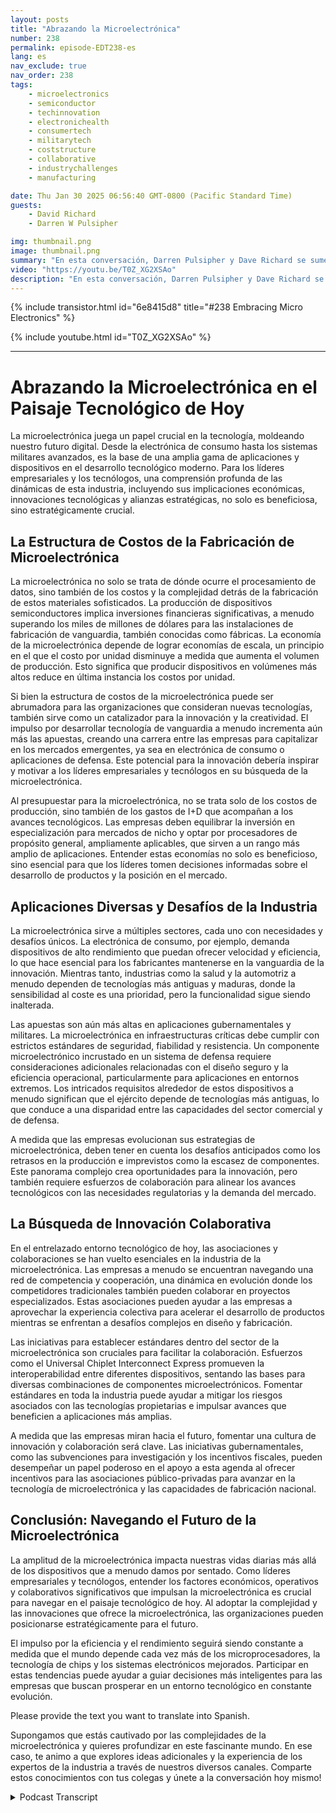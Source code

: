 ```yaml
---
layout: posts
title: "Abrazando la Microelectrónica"
number: 238
permalink: episode-EDT238-es
lang: es
nav_exclude: true
nav_order: 238
tags:
    - microelectronics
    - semiconductor
    - techinnovation
    - electronichealth
    - consumertech
    - militarytech
    - coststructure
    - collaborative
    - industrychallenges
    - manufacturing

date: Thu Jan 30 2025 06:56:40 GMT-0800 (Pacific Standard Time)
guests:
    - David Richard
    - Darren W Pulsipher

img: thumbnail.png
image: thumbnail.png
summary: "En esta conversación, Darren Pulsipher y Dave Richard se sumergen en el complejo mundo de la microelectrónica, explorando su importancia más allá de los simples CPU. Discuten los diversos tipos de microelectrónica, los factores económicos que influyen en la fabricación, y los desafíos únicos que enfrentan los sectores gubernamentales en la adopción de tecnologías avanzadas. La discusión también incluye el concepto de co-opetencia en la industria y la importancia de los estándares para la interoperabilidad, lo que garantiza el futuro de la industria. La conversación también toca el futuro de la microelectrónica y las iniciativas gubernamentales como la Ley CHIPS."
video: "https://youtu.be/T0Z_XG2XSAo"
description: "En esta conversación, Darren Pulsipher y Dave Richard se sumergen en el complejo mundo de la microelectrónica, explorando su importancia más allá de los simples CPU. Discuten los diversos tipos de microelectrónica, los factores económicos que influyen en la fabricación, y los desafíos únicos que enfrentan los sectores gubernamentales en la adopción de tecnologías avanzadas. La discusión también incluye el concepto de co-opetencia en la industria y la importancia de los estándares para la interoperabilidad, lo que garantiza el futuro de la industria. La conversación también toca el futuro de la microelectrónica y las iniciativas gubernamentales como la Ley CHIPS."
---
```


<div>
{% include transistor.html id="6e8415d8" title="#238 Embracing Micro Electronics" %}

{% include youtube.html id="T0Z_XG2XSAo" %}
</div>

---

# Abrazando la Microelectrónica en el Paisaje Tecnológico de Hoy

La microelectrónica juega un papel crucial en la tecnología, moldeando nuestro futuro digital. Desde la electrónica de consumo hasta los sistemas militares avanzados, es la base de una amplia gama de aplicaciones y dispositivos en el desarrollo tecnológico moderno. Para los líderes empresariales y los tecnólogos, una comprensión profunda de las dinámicas de esta industria, incluyendo sus implicaciones económicas, innovaciones tecnológicas y alianzas estratégicas, no solo es beneficiosa, sino estratégicamente crucial.

## La Estructura de Costos de la Fabricación de Microelectrónica

La microelectrónica no solo se trata de dónde ocurre el procesamiento de datos, sino también de los costos y la complejidad detrás de la fabricación de estos materiales sofisticados. La producción de dispositivos semiconductores implica inversiones financieras significativas, a menudo superando los miles de millones de dólares para las instalaciones de fabricación de vanguardia, también conocidas como fábricas. La economía de la microelectrónica depende de lograr economías de escala, un principio en el que el costo por unidad disminuye a medida que aumenta el volumen de producción. Esto significa que producir dispositivos en volúmenes más altos reduce en última instancia los costos por unidad.

Si bien la estructura de costos de la microelectrónica puede ser abrumadora para las organizaciones que consideran nuevas tecnologías, también sirve como un catalizador para la innovación y la creatividad. El impulso por desarrollar tecnología de vanguardia a menudo incrementa aún más las apuestas, creando una carrera entre las empresas para capitalizar en los mercados emergentes, ya sea en electrónica de consumo o aplicaciones de defensa. Este potencial para la innovación debería inspirar y motivar a los líderes empresariales y tecnólogos en su búsqueda de la microelectrónica.

Al presupuestar para la microelectrónica, no se trata solo de los costos de producción, sino también de los gastos de I+D que acompañan a los avances tecnológicos. Las empresas deben equilibrar la inversión en especialización para mercados de nicho y optar por procesadores de propósito general, ampliamente aplicables, que sirven a un rango más amplio de aplicaciones. Entender estas economías no solo es beneficioso, sino esencial para que los líderes tomen decisiones informadas sobre el desarrollo de productos y la posición en el mercado.

## Aplicaciones Diversas y Desafíos de la Industria

La microelectrónica sirve a múltiples sectores, cada uno con necesidades y desafíos únicos. La electrónica de consumo, por ejemplo, demanda dispositivos de alto rendimiento que puedan ofrecer velocidad y eficiencia, lo que hace esencial para los fabricantes mantenerse en la vanguardia de la innovación. Mientras tanto, industrias como la salud y la automotriz a menudo dependen de tecnologías más antiguas y maduras, donde la sensibilidad al coste es una prioridad, pero la funcionalidad sigue siendo inalterada.

Las apuestas son aún más altas en aplicaciones gubernamentales y militares. La microelectrónica en infraestructuras críticas debe cumplir con estrictos estándares de seguridad, fiabilidad y resistencia. Un componente microelectrónico incrustado en un sistema de defensa requiere consideraciones adicionales relacionadas con el diseño seguro y la eficiencia operacional, particularmente para aplicaciones en entornos extremos. Los intricados requisitos alrededor de estos dispositivos a menudo significan que el ejército depende de tecnologías más antiguas, lo que conduce a una disparidad entre las capacidades del sector comercial y de defensa.

A medida que las empresas evolucionan sus estrategias de microelectrónica, deben tener en cuenta los desafíos anticipados como los retrasos en la producción e imprevistos como la escasez de componentes. Este panorama complejo crea oportunidades para la innovación, pero también requiere esfuerzos de colaboración para alinear los avances tecnológicos con las necesidades regulatorias y la demanda del mercado.

## La Búsqueda de Innovación Colaborativa

En el entrelazado entorno tecnológico de hoy, las asociaciones y colaboraciones se han vuelto esenciales en la industria de la microelectrónica. Las empresas a menudo se encuentran navegando una red de competencia y cooperación, una dinámica en evolución donde los competidores tradicionales también pueden colaborar en proyectos especializados. Estas asociaciones pueden ayudar a las empresas a aprovechar la experiencia colectiva para acelerar el desarrollo de productos mientras se enfrentan a desafíos complejos en diseño y fabricación.

Las iniciativas para establecer estándares dentro del sector de la microelectrónica son cruciales para facilitar la colaboración. Esfuerzos como el Universal Chiplet Interconnect Express promueven la interoperabilidad entre diferentes dispositivos, sentando las bases para diversas combinaciones de componentes microelectrónicos. Fomentar estándares en toda la industria puede ayudar a mitigar los riesgos asociados con las tecnologías propietarias e impulsar avances que beneficien a aplicaciones más amplias.

A medida que las empresas miran hacia el futuro, fomentar una cultura de innovación y colaboración será clave. Las iniciativas gubernamentales, como las subvenciones para investigación y los incentivos fiscales, pueden desempeñar un papel poderoso en el apoyo a esta agenda al ofrecer incentivos para las asociaciones público-privadas para avanzar en la tecnología de microelectrónica y las capacidades de fabricación nacional.

## Conclusión: Navegando el Futuro de la Microelectrónica

La amplitud de la microelectrónica impacta nuestras vidas diarias más allá de los dispositivos que a menudo damos por sentado. Como líderes empresariales y tecnólogos, entender los factores económicos, operativos y colaborativos significativos que impulsan la microelectrónica es crucial para navegar en el paisaje tecnológico de hoy. Al adoptar la complejidad y las innovaciones que ofrece la microelectrónica, las organizaciones pueden posicionarse estratégicamente para el futuro.

El impulso por la eficiencia y el rendimiento seguirá siendo constante a medida que el mundo depende cada vez más de los microprocesadores, la tecnología de chips y los sistemas electrónicos mejorados. Participar en estas tendencias puede ayudar a guiar decisiones más inteligentes para las empresas que buscan prosperar en un entorno tecnológico en constante evolución.

Please provide the text you want to translate into Spanish.

Supongamos que estás cautivado por las complejidades de la microelectrónica y quieres profundizar en este fascinante mundo. En ese caso, te animo a que explores ideas adicionales y la experiencia de los expertos de la industria a través de nuestros diversos canales. Comparte estos conocimientos con tus colegas y únete a la conversación hoy mismo!



<details>
<summary> Podcast Transcript </summary>

<p></p>

</details>
